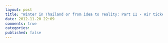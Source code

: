 ```yaml
---
layout: post
title: "Winter in Thailand or from idea to reality: Part II - Air tickets"
date: 2012-11-20 22:09
comments: true
categories: 
published: false
---
```

